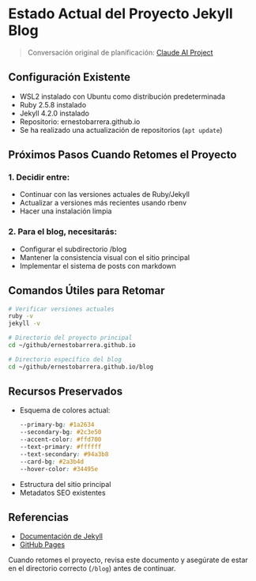 # Estado Actual del Proyecto Jekyll Blog

> Conversación original de planificación: [Claude AI Project](https://claude.ai/project/31f6ebe5-a72d-4ea3-9ce7-2e600a3b16db)

## Configuración Existente

- WSL2 instalado con Ubuntu como distribución predeterminada
- Ruby 2.5.8 instalado
- Jekyll 4.2.0 instalado
- Repositorio: ernestobarrera.github.io
- Se ha realizado una actualización de repositorios (`apt update`)

## Próximos Pasos Cuando Retomes el Proyecto

### 1. Decidir entre:

- Continuar con las versiones actuales de Ruby/Jekyll
- Actualizar a versiones más recientes usando rbenv
- Hacer una instalación limpia

### 2. Para el blog, necesitarás:

- Configurar el subdirectorio /blog
- Mantener la consistencia visual con el sitio principal
- Implementar el sistema de posts con markdown

## Comandos Útiles para Retomar

```bash
# Verificar versiones actuales
ruby -v
jekyll -v

# Directorio del proyecto principal
cd ~/github/ernestobarrera.github.io

# Directorio específico del blog
cd ~/github/ernestobarrera.github.io/blog
```

## Recursos Preservados

- Esquema de colores actual:
  ```css
  --primary-bg: #1a2634
  --secondary-bg: #2c3e50
  --accent-color: #ffd700
  --text-primary: #ffffff
  --text-secondary: #94a3b8
  --card-bg: #2a3b4d
  --hover-color: #34495e
  ```
- Estructura del sitio principal
- Metadatos SEO existentes

## Referencias

- [Documentación de Jekyll](https://jekyllrb.com/docs/)
- [GitHub Pages](https://pages.github.com/)

Cuando retomes el proyecto, revisa este documento y asegúrate de estar en el directorio correcto (`/blog`) antes de continuar.
